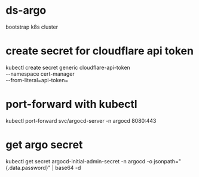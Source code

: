 # ds-argo

bootstrap k8s cluster

# create secret for cloudflare api token
kubectl create secret generic cloudflare-api-token \
  --namespace cert-manager \
  --from-literal=api-token=<tokenhere>                                                                                                                                                 
# port-forward with kubectl
kubectl port-forward svc/argocd-server -n argocd 8080:443
# get argo secret
kubectl get secret argocd-initial-admin-secret -n argocd -o jsonpath="{.data.password}" | base64 -d
